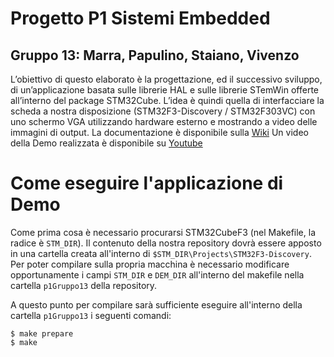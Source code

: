 # Progetto P1 Sistemi Embedded
## Gruppo 13: Marra, Papulino, Staiano, Vivenzo
L’obiettivo di questo elaborato è la progettazione, ed il successivo sviluppo, di un’applicazione basata sulle librerie HAL e sulle librerie STemWin offerte all’interno del package STM32Cube. L’idea è quindi quella di interfacciare la scheda a nostra disposizione (STM32F3-Discovery / STM32F303VC) con uno schermo VGA utilizzando hardware esterno e mostrando a video delle immagini di output.
La documentazione è disponibile sulla [Wiki](http://www.naplespu.com/es/index.php?title=Sviluppo_di_un%27applicazione_basata_su_middleware_STM32Cube:_graphics,_display_(VGA/HDMI))
Un video della Demo realizzata è disponibile su [Youtube](https://www.youtube.com/watch?v=aGSfR4g1vQc)

# Come eseguire l'applicazione di Demo
Come prima cosa è necessario procurarsi STM32CubeF3 (nel Makefile, la radice è `STM_DIR`). Il contenuto della nostra repository dovrà essere apposto in una cartella creata all'interno di `$STM_DIR\Projects\STM32F3-Discovery`. Per poter compilare sulla propria macchina è necessario modificare opportunamente i campi `STM_DIR` e `DEM_DIR` all'interno del makefile nella cartella `p1Gruppo13` della repository.

A questo punto per compilare sarà sufficiente eseguire all'interno della cartella `p1Gruppo13` i seguenti comandi:
```
$ make prepare
$ make
```

